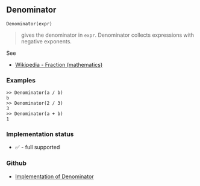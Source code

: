 ## Denominator

```
Denominator(expr)
```

> gives the denominator in `expr`. Denominator collects expressions with negative exponents.

See
* [Wikipedia - Fraction (mathematics)](https://en.wikipedia.org/wiki/Fraction_(mathematics))

### Examples

```
>> Denominator(a / b)
b
>> Denominator(2 / 3)
3
>> Denominator(a + b)
1
```






### Implementation status

* &#x2705; - full supported

### Github

* [Implementation of Denominator](https://github.com/axkr/symja_android_library/blob/master/symja_android_library/matheclipse-core/src/main/java/org/matheclipse/core/builtin/Algebra.java#L1139) 
